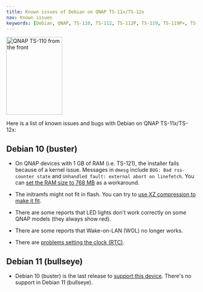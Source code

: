 ```yaml
---
title: Known issues of Debian on QNAP TS-11x/TS-12x
nav: Known issues
keywords: [Debian, QNAP, TS-110, TS-112, TS-112P, TS-119, TS-119P+, TS-120, TS-121, bugs, issues, defects]
---
```


<div class="right">
<img src = "../images/r_qnap_ts110.jpg" class="border" alt="QNAP TS-110 from the front" width="148" height="206" />
</div>

Here is a list of known issues and bugs with Debian on QNAP TS-11x/TS-12x:

<h2>Debian 10 (buster)</h2>

* On QNAP devices with 1 GB of RAM (i.e. TS-121), the installer fails
because of a kernel issue.  Messages in `dmesg` include `BUG: Bad
rss-counter state` and `Unhandled fault: external abort on linefetch`.
You can [set the RAM size to 768 MB](../mem-768m/) as a workaround.

* The initramfs might not fit in flash.  You can try to [use XZ
compression to make it fit](../troubleshooting/#ramdisk-space).

* There are some reports that LED lights don't work correctly on some
QNAP models (they always show red).

* There are some reports that Wake-on-LAN (WOL) no longer works.

* There are [problems setting the clock (RTC)](https://lists.debian.org/debian-arm/2019/09/msg00023.html).

<h2>Debian 11 (bullseye)</h2>

* Debian 10 (buster) is the last release to <a href="../upgrade">support this device</a>.  There's no support in Debian 11 (bullseye).

